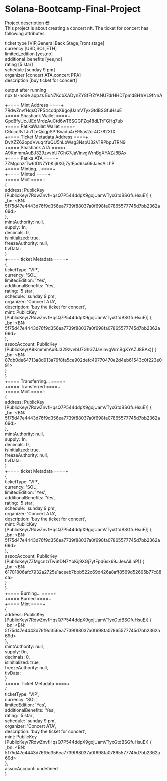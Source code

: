# Solana-Bootcamp-Final-Project

Project description 😎<br />
This project is about creating a concert nft. The ticket for concert has following attributes<br />

ticket type [VIP,General,Back Stage,Front stage]<br />
currency  [USD,SOL,ETH]<br />
limited_edition [yes,no]<br />
additional_benefits  [yes,no]<br />
rating  [5 star]<br />
schedule [sunday 9 pm]<br />
organizer [concert ATA,concert PPA]<br />
description [buy ticket for concert]<br />

output after running <br />
npx ts-node app.ts EuN7KdbXADynZY8fFtZfANU7drHHDTpmd8H1rVL9fNnA<br />


+==== Mint Address  ====+<br />
7RdwZnvfHqsQ7P544ddpX9gojUamVTyxGtdBSGfuHsuE<br />
+==== Shashank Wallet ====+<br />
Gpd8fyUcJJEdMrdzAuCtd6wT6SGGFZq48dLTrFGHq7ub<br />
+==== PatikaWallet Wallet ====+<br />
C6ccc3vTJi7fLeQcgpSPfBvadu4rE95as2cr4C782XfX<br />
+==== Ticket Metadata Address ====+<br />
DvXZZ62opdVvuq4fuQU5hLbWsg3NspU32V1RPbpuTRN9<br />
+==== Shashank ATA ====+<br />
A9KmmmAuBJ329zvvbU7GhG7JaVinvgWrnBgXYAZJ8BAx<br />
+==== Patika ATA ====+<br />
7ZMgcnzrTw6tDN7YbKij9XGj7ytFpd6sx69JJesAiLhP<br />
+==== Minting... ====+<br />
+==== Minted ====+<br />
+==== Mint ====+<br />
{<br />
  address: PublicKey [PublicKey(7RdwZnvfHqsQ7P544ddpX9gojUamVTyxGtdBSGfuHsuE)] {<br />
    _bn: <BN: 5f75d47e4443d76f9d356ea7739f88037a0f698fa07865577745d7bb2362a69d><br />
  },<br />
  mintAuthority: null,<br />
  supply: 1n,<br />
  decimals: 0,<br />
  isInitialized: true,<br />
  freezeAuthority: null,<br />
  tlvData: <Buffer ><br />
}<br />
+==== ticket Metadata ====+<br />
{<br />
  ticketType: 'VIP',<br />
  currency: 'SOL',<br />
  limitedEdition: 'Yes',<br />
  additionalBenefits: 'Yes',<br />
  rating: '5 star',<br />
  schedule: 'sunday 9 pm',<br />
  organizer: 'Concert ATA',<br />
  description: 'buy the ticket for concert',<br />
  mint: PublicKey [PublicKey(7RdwZnvfHqsQ7P544ddpX9gojUamVTyxGtdBSGfuHsuE)] {<br />
    _bn: <BN: 5f75d47e4443d76f9d356ea7739f88037a0f698fa07865577745d7bb2362a69d><br />
  },<br />
  assocAccount: PublicKey [PublicKey(A9KmmmAuBJ329zvvbU7GhG7JaVinvgWrnBgXYAZJ8BAx)] {<br />
    _bn: <BN: 87db0de64713a8d913a79f8fa5ce902defc49770470e2d4eb61543c0f223e091><br />
  }<br />
}<br />
+==== Transferring... ====+<br />
+==== Transferred ====+<br />
+==== Mint ====+<br />
{<br />
  address: PublicKey [PublicKey(7RdwZnvfHqsQ7P544ddpX9gojUamVTyxGtdBSGfuHsuE)] {<br />
    _bn: <BN: 5f75d47e4443d76f9d356ea7739f88037a0f698fa07865577745d7bb2362a69d><br />
  },<br />
  mintAuthority: null,<br />
  supply: 1n,<br />
  decimals: 0,<br />
  isInitialized: true,<br />
  freezeAuthority: null,<br />
  tlvData: <Buffer ><br />
}<br />
+==== ticket Metadata ====+<br />
{<br />
  ticketType: 'VIP',<br />
  currency: 'SOL',<br />
  limitedEdition: 'Yes',<br />
  additionalBenefits: 'Yes',<br />
  rating: '5 star',<br />
  schedule: 'sunday 9 pm',<br />
  organizer: 'Concert ATA',<br />
  description: 'buy the ticket for concert',<br />
  mint: PublicKey [PublicKey(7RdwZnvfHqsQ7P544ddpX9gojUamVTyxGtdBSGfuHsuE)] {<br />
    _bn: <BN: 5f75d47e4443d76f9d356ea7739f88037a0f698fa07865577745d7bb2362a69d><br />
  },<br />
  assocAccount: PublicKey [PublicKey(7ZMgcnzrTw6tDN7YbKij9XGj7ytFpd6sx69JJesAiLhP)] {<br />
    _bn: <BN: 61701806afc7932a2725e1aceeb7bbb522c69d426a8aff8569d52695b77c88ca><br />
  }<br />
}<br />
+==== Burning... ====+<br />
+==== Burned ====+<br />
+==== Mint ====+<br />
{<br />
  address: PublicKey [PublicKey(7RdwZnvfHqsQ7P544ddpX9gojUamVTyxGtdBSGfuHsuE)] {<br />
    _bn: <BN: 5f75d47e4443d76f9d356ea7739f88037a0f698fa07865577745d7bb2362a69d><br />
  },<br />
  mintAuthority: null,<br />
  supply: 0n,<br />
  decimals: 0,<br />
  isInitialized: true,<br />
  freezeAuthority: null,<br />
  tlvData: <Buffer ><br />
}<br />
+==== Ticket Metadata ====+<br />
{<br />
  ticketType: 'VIP',<br />
  currency: 'SOL',<br />
  limitedEdition: 'Yes',<br />
  additionalBenefits: 'Yes',<br />
  rating: '5 star',<br />
  schedule: 'sunday 9 pm',<br />
  organizer: 'Concert ATA',<br />
  description: 'buy the ticket for concert',<br />
  mint: PublicKey [PublicKey(7RdwZnvfHqsQ7P544ddpX9gojUamVTyxGtdBSGfuHsuE)] {<br />
    _bn: <BN: 5f75d47e4443d76f9d356ea7739f88037a0f698fa07865577745d7bb2362a69d><br />
  },<br />
  assocAccount: undefined<br />
}

